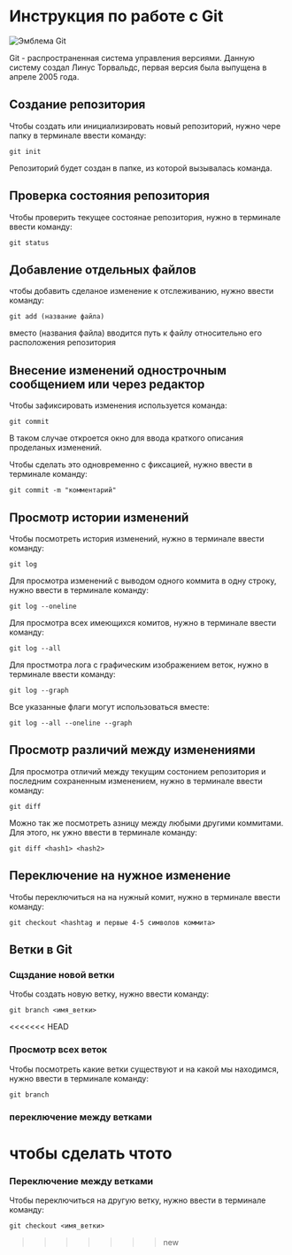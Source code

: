 # **Инструкция по работе с Git**

![Эмблема Git](git_icon.jpeg)

Git - распространенная система управления версиями. Данную систему создал Линус Торвальдс, первая версия была выпущена в апреле 2005 года.

## Создание репозитория

Чтобы создать или инициализировать новый репозиторий, нужно чере папку в терминале ввести команду:

    git init

Репозиторий будет создан в папке, из которой вызывалась команда.

## Проверка состояния репозитория

Чтобы проверить текущее состоянае репозитория, нужно в терминале ввести команду:

    git status

## Добавление отдельных файлов

чтобы добавить сделаное изменение к отслеживанию, нужно ввести команду:

    git add (название файла)

вместо (названия файла) вводится путь к файлу относительно его расположения репозитория

## Внесение изменений однострочным сообщением или через редактор

Чтобы зафиксировать изменения используется команда:

    git commit

В таком случае откроется окно для ввода краткого описания проделаных изменений.

Чтобы сделать это одновременно с фиксацией, нужно ввести в терминале команду:

    git commit -m "комментарий"

## Просмотр истории изменений

Чтобы посмотреть история изменений, нужно в терминале ввести команду:

    git log

Для просмотра изменений с выводом одного коммита в одну строку, нужно ввести в терминале команду:

    git log --oneline

Для просмотра всех имеющихся комитов, нужно в терминале ввести команду:

    git log --all

Для простмотра лога с графическим изображением веток, нужно в терминале ввести команду:

    git log --graph

Все указанные флаги могут использоваться вместе:

    git log --all --oneline --graph

## Просмотр различий между изменениями

Для просмотра отличий между текущим состонием репозитория и последним сохраненным изменением, нужно в терминале ввести команду:

    git diff

Можно так же посмотреть азницу между любыми другими коммитами. Для этого, нк
ужно ввести в терминале команду:

    git diff <hash1> <hash2>

## Переключение на нужное изменение

Чтобы переключиться на на нужный комит, нужно в терминале ввести команду:

    git checkout <hashtag и первые 4-5 символов коммита>

## Ветки в Git

### Сщздание новой ветки

Чтобы создать новую ветку, нужно ввести команду:

    git branch <имя_ветки>

<<<<<<< HEAD
### Просмотр всех веток

Чтобы посмотреть какие ветки существуют и на какой мы находимся, нужно ввести в терминале команду:

    git branch

### переключение между ветками

чтобы сделать чтото
=======
### Переключение между ветками

Чтобы переключиться на другую ветку, нужно ввести в терминале команду:

    git checkout <имя_ветки>

>>>>>>> new
